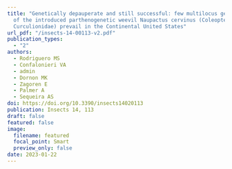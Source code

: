 ```yaml
---
title: "Genetically depauperate and still successful: few multilocus genotypes
  of the introduced parthenogenetic weevil Naupactus cervinus (Coleoptera:
  Curculionidae) prevail in the Continental United States"
url_pdf: "/insects-14-00113-v2.pdf"
publication_types:
  - "2"
authors:
  - Rodriguero MS
  - Confalonieri VA
  - admin
  - Dornon MK
  - Zagoren E
  - Palmer A
  - Sequeira AS
doi: https://doi.org/10.3390/insects14020113
publication: Insects 14, 113
draft: false
featured: false
image:
  filename: featured
  focal_point: Smart
  preview_only: false
date: 2023-01-22
---
```

